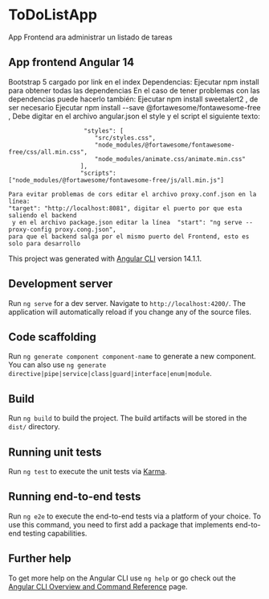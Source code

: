 # ToDoListApp
App Frontend ara administrar un listado de tareas 

## App frontend Angular 14
   Bootstrap 5 cargado por link en  el index 
   Dependencias:
   Ejecutar npm install para obtener todas las dependencias 
   En el caso de tener problemas con las dependencias puede hacerlo también:
   Ejecutar npm install sweetalert2 , de ser necesario
   Ejecutar npm install --save @fortawesome/fontawesome-free , 
   Debe digitar en el archivo angular.json el style y el script el siguiente texto:
 
                         "styles": [
                            "src/styles.css",
                            "node_modules/@fortawesome/fontawesome-free/css/all.min.css",
                            "node_modules/animate.css/animate.min.css"
                        ],
                        "scripts": ["node_modules/@fortawesome/fontawesome-free/js/all.min.js"]
   
    Para evitar problemas de cors editar el archivo proxy.conf.json en la línea:
    "target": "http://localhost:8081", digitar el puerto por que esta saliendo el backend
     y en el archivo package.json editar la línea  "start": "ng serve --proxy-config proxy.cong.json",
    para que el backend salga por el mismo puerto del Frontend, esto es solo para desarrollo
   

This project was generated with [Angular CLI](https://github.com/angular/angular-cli) version 14.1.1.

## Development server

Run `ng serve` for a dev server. Navigate to `http://localhost:4200/`. The application will automatically reload if you change any of the source files.

## Code scaffolding

Run `ng generate component component-name` to generate a new component. You can also use `ng generate directive|pipe|service|class|guard|interface|enum|module`.

## Build

Run `ng build` to build the project. The build artifacts will be stored in the `dist/` directory.

## Running unit tests

Run `ng test` to execute the unit tests via [Karma](https://karma-runner.github.io).

## Running end-to-end tests

Run `ng e2e` to execute the end-to-end tests via a platform of your choice. To use this command, you need to first add a package that implements end-to-end testing capabilities.

## Further help

To get more help on the Angular CLI use `ng help` or go check out the [Angular CLI Overview and Command Reference](https://angular.io/cli) page.
